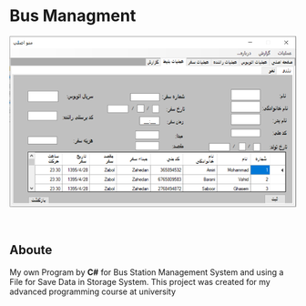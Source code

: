 # Bus Managment
<p align="center"><img src="/Output/Bus1.png" alt="Visual ICP" width=509 height=300/></p>
<br>

## Aboute

My own Program by <strong>C#</strong> for Bus Station Management System and using a File for Save Data in Storage System.
This project was created for my advanced programming course at university
